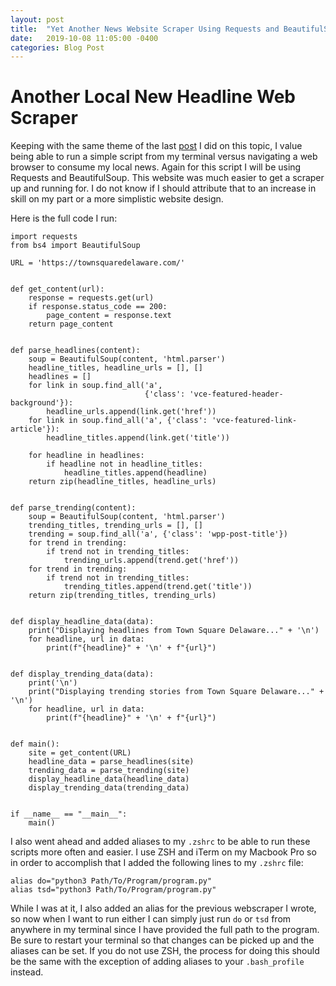 ```yaml
---
layout: post
title:  "Yet Another News Website Scraper Using Requests and BeautifulSoup"
date:   2019-10-08 11:05:00 -0400
categories: Blog Post
---
```


# Another Local New Headline Web Scraper

Keeping with the same theme of the last [post](https://b-weyl.github.io/blog/post/2017/09/04/news-scraper.html) I did on this topic, I value being able to run a simple script from my terminal versus navigating a web browser to consume my local news. Again for this script I will be using Requests and BeautifulSoup. This website was much easier to get a scraper up and running for. I do not know if I should attribute that to an increase in skill on my part or a more simplistic website design.


Here is the full code I run:

```
import requests
from bs4 import BeautifulSoup

URL = 'https://townsquaredelaware.com/'


def get_content(url):
    response = requests.get(url)
    if response.status_code == 200:
        page_content = response.text
    return page_content


def parse_headlines(content):
    soup = BeautifulSoup(content, 'html.parser')
    headline_titles, headline_urls = [], []
    headlines = []
    for link in soup.find_all('a',
                              {'class': 'vce-featured-header-background'}):
        headline_urls.append(link.get('href'))
    for link in soup.find_all('a', {'class': 'vce-featured-link-article'}):
        headline_titles.append(link.get('title'))

    for headline in headlines:
        if headline not in headline_titles:
            headline_titles.append(headline)
    return zip(headline_titles, headline_urls)


def parse_trending(content):
    soup = BeautifulSoup(content, 'html.parser')
    trending_titles, trending_urls = [], []
    trending = soup.find_all('a', {'class': 'wpp-post-title'})
    for trend in trending:
        if trend not in trending_titles:
            trending_urls.append(trend.get('href'))
    for trend in trending:
        if trend not in trending_titles:
            trending_titles.append(trend.get('title'))
    return zip(trending_titles, trending_urls)


def display_headline_data(data):
    print("Displaying headlines from Town Square Delaware..." + '\n')
    for headline, url in data:
        print(f"{headline}" + '\n' + f"{url}")


def display_trending_data(data):
    print('\n')
    print("Displaying trending stories from Town Square Delaware..." + '\n')
    for headline, url in data:
        print(f"{headline}" + '\n' + f"{url}")


def main():
    site = get_content(URL)
    headline_data = parse_headlines(site)
    trending_data = parse_trending(site)
    display_headline_data(headline_data)
    display_trending_data(trending_data)


if __name__ == "__main__":
    main()

```

I also went ahead and added aliases to my `.zshrc` to be able to run these scripts more often and easier. I use ZSH and iTerm on my Macbook Pro so in order to accomplish that I added the following lines to my `.zshrc` file:

```
alias do="python3 Path/To/Program/program.py"
alias tsd="python3 Path/To/Program/program.py"
```


While I was at it, I also added an alias for the previous webscraper I wrote, so now when I want to run either I can simply just run `do` or `tsd` from anywhere in my terminal since I have provided the full path to the program. Be sure to restart your terminal so that changes can be picked up and the aliases can be set. If you do not use ZSH, the process for doing this should be the same with the exception of adding aliases to your `.bash_profile` instead.
